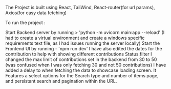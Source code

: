 The Project is built using React, TailWind, React-router(for url params), Axios(for easy data fetching)

To run the project :

Start Backend server by running > 'python -m uvicorn main:app --reload' (I had to create a virtual environment and create a windows specific requirements text file, as I had issues running the server locally)
Start the Frontend UI by running - 'npm run dev'
I have also edited the dates for the contribution to help with showing different contributions Status.filter
I changed the max limit of contributions set in the backend from 30 to 50 (was confused when I was only fetching 30 and not 50 contributions)
I have added a delay to when fetching the data to showcase loading screen.
It Features a select options for the Search type and number of items page, and persistant search and pagination within the URL.
